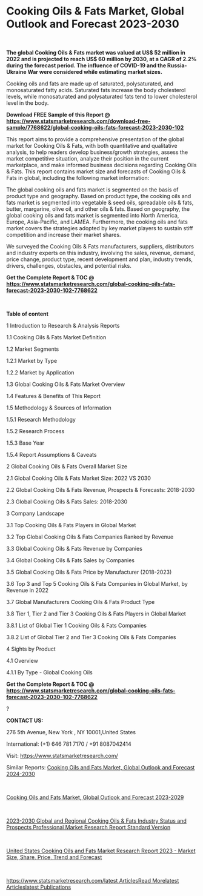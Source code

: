 <h1>Cooking Oils & Fats Market, Global Outlook and Forecast 2023-2030</h1><br/><p><strong>The global Cooking Oils & Fats market was valued at US$ 52 million in 2022 and is projected to reach US$ 60 million by 2030, at a <strong>CAGR</strong> of 2.2% during the forecast period. The influence of COVID-19 and the Russia-Ukraine War were considered while estimating market sizes.</strong></p>
 
 
 
 <p>Cooking oils and fats are made up of saturated, polysaturated, and monosaturated fatty acids. Saturated fats increase the body cholesterol levels, while monosaturated and polysaturated fats tend to lower cholesterol level in the body.</p>
 
 
 
 <p><strong>Download FREE Sample of this Report @ <a href="https://www.statsmarketresearch.com/download-free-sample/7768622/global-cooking-oils-fats-forecast-2023-2030-102">https://www.statsmarketresearch.com/download-free-sample/7768622/global-cooking-oils-fats-forecast-2023-2030-102</a></strong></p>
 
 
 
 <p>This report aims to provide a comprehensive presentation of the global market for Cooking Oils & Fats, with both quantitative and qualitative analysis, to help readers develop business/growth strategies, assess the market competitive situation, analyze their position in the current marketplace, and make informed business decisions regarding Cooking Oils & Fats. This report contains market size and forecasts of Cooking Oils & Fats in global, including the following market information:</p>
 
 
 
 <p>The global cooking oils and fats market is segmented on the basis of product type and geography. Based on product type, the cooking oils and fats market is segmented into vegetable & seed oils, spreadable oils & fats, butter, margarine, olive oil, and other oils & fats. Based on geography, the global cooking oils and fats market is segmented into North America, Europe, Asia-Pacific, and LAMEA. Furthermore, the cooking oils and fats market covers the strategies adopted by key market players to sustain stiff competition and increase their market shares.</p>
 
 
 
 <p>We surveyed the Cooking Oils & Fats manufacturers, suppliers, distributors and industry experts on this industry, involving the sales, revenue, demand, price change, product type, recent development and plan, industry trends, drivers, challenges, obstacles, and potential risks.</p>
 
 
 
 <div><b>Get the Complete Report & TOC @ <a href="https://www.statsmarketresearch.com/global-cooking-oils-fats-forecast-2023-2030-102-7768622">https://www.statsmarketresearch.com/global-cooking-oils-fats-forecast-2023-2030-102-7768622</a></b></div>
 
 
 
 <p><br />
 
 <b>Table of content</b></p>
 
 
 
 <p>1 Introduction to Research & Analysis Reports<br />
 
 1.1 Cooking Oils & Fats Market Definition<br />
 
 1.2 Market Segments<br />
 
 1.2.1 Market by Type<br />
 
 1.2.2 Market by Application<br />
 
 1.3 Global Cooking Oils & Fats Market Overview<br />
 
 1.4 Features & Benefits of This Report<br />
 
 1.5 Methodology & Sources of Information<br />
 
 1.5.1 Research Methodology<br />
 
 1.5.2 Research Process<br />
 
 1.5.3 Base Year<br />
 
 1.5.4 Report Assumptions & Caveats<br />
 
 2 Global Cooking Oils & Fats Overall Market Size<br />
 
 2.1 Global Cooking Oils & Fats Market Size: 2022 VS 2030<br />
 
 2.2 Global Cooking Oils & Fats Revenue, Prospects & Forecasts: 2018-2030<br />
 
 2.3 Global Cooking Oils & Fats Sales: 2018-2030<br />
 
 3 Company Landscape<br />
 
 3.1 Top Cooking Oils & Fats Players in Global Market<br />
 
 3.2 Top Global Cooking Oils & Fats Companies Ranked by Revenue<br />
 
 3.3 Global Cooking Oils & Fats Revenue by Companies<br />
 
 3.4 Global Cooking Oils & Fats Sales by Companies<br />
 
 3.5 Global Cooking Oils & Fats Price by Manufacturer (2018-2023)<br />
 
 3.6 Top 3 and Top 5 Cooking Oils & Fats Companies in Global Market, by Revenue in 2022<br />
 
 3.7 Global Manufacturers Cooking Oils & Fats Product Type<br />
 
 3.8 Tier 1, Tier 2 and Tier 3 Cooking Oils & Fats Players in Global Market<br />
 
 3.8.1 List of Global Tier 1 Cooking Oils & Fats Companies<br />
 
 3.8.2 List of Global Tier 2 and Tier 3 Cooking Oils & Fats Companies<br />
 
 4 Sights by Product<br />
 
 4.1 Overview<br />
 
 4.1.1 By Type - Global Cooking Oils</p>
 
 
 
 <div><b>Get the Complete Report & TOC @ <a href="https://www.statsmarketresearch.com/global-cooking-oils-fats-forecast-2023-2030-102-7768622">https://www.statsmarketresearch.com/global-cooking-oils-fats-forecast-2023-2030-102-7768622</a></b></div>
 
 
 
 <p>? </p>
 
 
 
 <p><b>CONTACT US:</b><br />
 
 276 5th Avenue, New York , NY 10001,United States<br />
 
 International: (+1) 646 781 7170 / +91 8087042414<br />
 
 Visit: <a href="https://www.statsmarketresearch.com/">https://www.statsmarketresearch.com/</a><br />
 
 Similar Reports: <a href="https://www.statsmarketresearch.com/global-cooking-oils-fats-forecast-2023-2030-102-7768622">Cooking Oils and Fats Market, Global Outlook and Forecast 2024-2030</a><br />
 
 <br />
 
 <a href="https://www.statsmarketresearch.com/global-cooking-oils-fats-forecast-2023-2030-102-7768622">Cooking Oils and Fats Market, Global Outlook and Forecast 2023-2029</a><br />
 
 <br />
 
 <a href="https://www.statsmarketresearch.com/global-cooking-oils-fats-forecast-2023-2030-102-7768622">2023-2030 Global and Regional Cooking Oils & Fats Industry Status and Prospects Professional Market Research Report Standard Version</a><br />
 
 <br />
 
 <a href="https://www.statsmarketresearch.com/global-cooking-oils-fats-forecast-2023-2030-102-7768622">United States Cooking Oils and Fats Market Research Report 2023 - Market Size, Share, Price, Trend and Forecast</a><br />
 
 <br />
 
 <a href="https://gyeongbokgung.com">https://www.statsmarketresearch.com/</a><a href="https://hallyeomaritime.com">latest Articles</a><a href="https://jingwansa.com">Read More</a><a href="https://nguoiviet.jp/">latest Articles</a><a href="https://www.intelmarketresearch.com/">latest Publications</a></p>